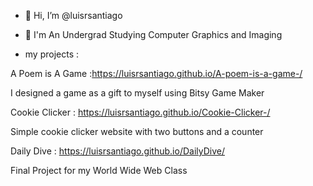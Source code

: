 - 👋 Hi, I’m @luisrsantiago
- 📓 I'm An Undergrad Studying Computer Graphics and Imaging


- my projects :
 

A Poem is A Game  :https://luisrsantiago.github.io/A-poem-is-a-game-/

I designed a game as a gift to myself using Bitsy Game Maker 

Cookie Clicker : https://luisrsantiago.github.io/Cookie-Clicker-/

Simple cookie clicker website with two buttons and a counter 

Daily Dive : https://luisrsantiago.github.io/DailyDive/

Final Project for my World Wide Web Class 
